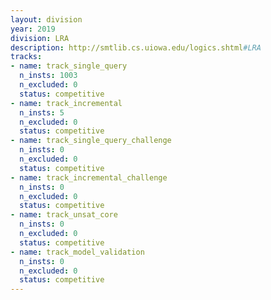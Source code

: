 ```yaml
---
layout: division
year: 2019
division: LRA
description: http://smtlib.cs.uiowa.edu/logics.shtml#LRA
tracks:
- name: track_single_query
  n_insts: 1003
  n_excluded: 0
  status: competitive
- name: track_incremental
  n_insts: 5
  n_excluded: 0
  status: competitive
- name: track_single_query_challenge
  n_insts: 0
  n_excluded: 0
  status: competitive
- name: track_incremental_challenge
  n_insts: 0
  n_excluded: 0
  status: competitive
- name: track_unsat_core
  n_insts: 0
  n_excluded: 0
  status: competitive
- name: track_model_validation
  n_insts: 0
  n_excluded: 0
  status: competitive
---
```


